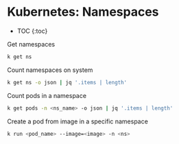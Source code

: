 # Kubernetes: Namespaces

* TOC
{:toc}

Get namespaces
```bash
k get ns
```

Count namespaces on system
```bash
k get ns -o json | jq '.items | length'
```

Count pods in a namespace
```bash
k get pods -n <ns_name> -o json | jq '.items | length'
```

Create a pod from image in a specific namespace
```bash
k run <pod_name> --image=<image> -n <ns>
```